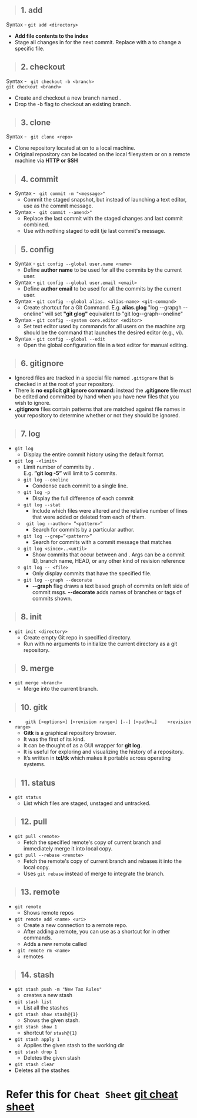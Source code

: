 >## 1. add
Syntax - `git add <directory>`
- __Add file contents to the index__
- Stage all changes in <directory> for the next commit.
  Replace <directory> with a <file> to change a specific file.

>## 2. checkout
Syntax - ` git checkout -b <branch>`<br>
`git checkout <branch>`
- Create and checkout a new branch named <branch>.
- Drop the -b flag to checkout an existing branch.

>## 3. clone
Syntax - ` git clone <repo>`<br>
-  Clone repository located at __<repo>__ on to a local machine.
- Original repository can be located on the local filesystem or on a remote machine via **HTTP or SSH**
>## 4. commit
* Syntax - ` git commit -m "<message>"`<br>
  - Commit the staged snapshot, but instead of launching a text editor, use <message> as the commit message.<br>
* Syntax - ` git commit --amend>"`<br>
  - Replace the last commit with the staged changes and last commit combined. 
  - Use with nothing staged to edit tje last commit's message.

>## 5. config
* Syntax - `git config --global user.name <name>`
  * Define **author name** to be used for all the commits by the current user.
* Syntax - `git config --global user.email <email>`
  * Define **author email** to be used for all the commits by the current user.
* Syntax - `git config --global alias. <alias-name> <git-command>`
  * Create shortcut for a Git Command. E.g. **alias.glog** "log --grapgh --oneline" will set __"git glog"__ equivalent to "git log--graph--oneline"
* Syntax - `git config --system core.editor <editor>`
  * Set text editor used by commands for all users on the machine <editor> arg should be the command that launches the desired editor (e.g., vi).
* Syntax - `git config --global --edit`
  * Open the global configuration file in a text editor for manual editing.
>## 6. gitignore
- Ignored files are tracked in a special file named `.gitignore` that is checked in at the root of your repository. 
- There is **no explicit git ignore command:** instead the __.gitignore__ file must be edited and committed by hand when you have new files that you wish to ignore. 
- __**.gitignore**__ files contain patterns that are matched against file names in your repository to determine whether or not they should be ignored.


>## 7. log
- `git log`
  - Display the entire commit history using the default format.
- `git log -<limit>`
  - Limit number of commits by <limit>.<br>
E.g. **”git log -5”** will limit to 5 commits.
  - `git log --oneline`
    - Condense each commit to a single line.
  - `git log -p`
    - Display the full difference of each commit
  - `git log --stat`
    - Include which files were altered and the relative number of
lines that were added or deleted from each of them.
  - ` git log --author= ”<pattern>”`
    - Search for commits by a particular author.
  - `git log --grep=”<pattern>”`
    - Search for commits with a commit message that matches <pattern>
  - `git log <since>..<until>`
    - Show commits that occur between <since> and <until>. Args can be a
commit ID, branch name, HEAD, or any other kind of revision reference
  - `git log -- <file>`
    - Only display commits that have the specified file.
  - `git log --graph --decorate`
    - **--graph** flag draws a text based graph of commits on left side of commit
msgs. **--decorate** adds names of branches or tags of commits shown.
>## 8. init
- `git init <directory>`
    - Create empty Git repo in specified directory. 
    - Run with no arguments to initialize the current directory as a git repository.
>## 9. merge
- `git merge <branch>`
  - Merge <branch> into the current branch.
>## 10. gitk
- `    gitk [<options>] [<revision range>] [--] [<path>…]    <revision range>`
  - __Gitk__ is a graphical repository browser. 
  - It was the first of its kind.
  - It can be thought of as a GUI wrapper for **git log**. 
  - It is useful for exploring and visualizing the history of a repository.
  - It’s written in __**tcl/tk**__ which makes it portable across operating systems.
>## 11. status
- `git status`
  - List which files are staged, unstaged and untracked.
>## 12. pull
- `git pull <remote>`
  - Fetch the specified remote's copy of current branch and immediately merge it into local copy.
- `git pull --rebase <remote>`
  - Fetch the remote's copy of current branch and rebases it into the local copy. 
  - Uses `git rebase` instead of merge to integrate the branch.
>## 13. remote
- `git remote`
  - Shows remote repos
- `git remote add <name> <uri>`
  - Create a new connection to a remote repo.
  - After adding a remote, you can use **<name>** as a shortcut for **<url>** in other commands.
  - Adds a new remote called *<name>*
- ` git remote rm <name>`
  - remotes *<name>*
>## 14. stash
- `git stash push -m "New Tax Rules"`
  - creates a new stash
- `git stash list`
  - List all the stashes
- `git stash show stash@{1}` 
  - Shows the given stash.
- `git stash show 1`
  - shortcut for `stash@{1}`
- `git stash apply 1`
  - Applies the given stash to the working dir
- `git stash drop 1`
  - Deletes the given stash
-  `git stash clear`
  - Deletes all the stashes


# Refer this for `Cheat Sheet` [git cheat sheet](../../Downloads/Git-Cheat-Sheet-Mosh-Hamedani.pdf)